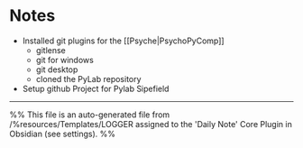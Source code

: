 # Notes

- Installed git plugins for the [[Psyche|PsychoPyComp]] 
	- gitlense
	- git for windows
	- git desktop
	- cloned the PyLab repository
- Setup github Project for Pylab Sipefield
---
%%
This file is an auto-generated file from /%resources/Templates/LOGGER assigned to the 'Daily Note' Core Plugin in Obsidian (see settings). 
%%